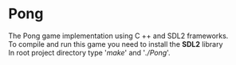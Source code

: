 # Pong

The Pong game implementation using C ++ and SDL2 frameworks.<br>
To compile and run this game you need to install the <b>SDL2</b> library
<br>
In root project directory type '<i>make</i>' and '<i>./Pong</i>'.
